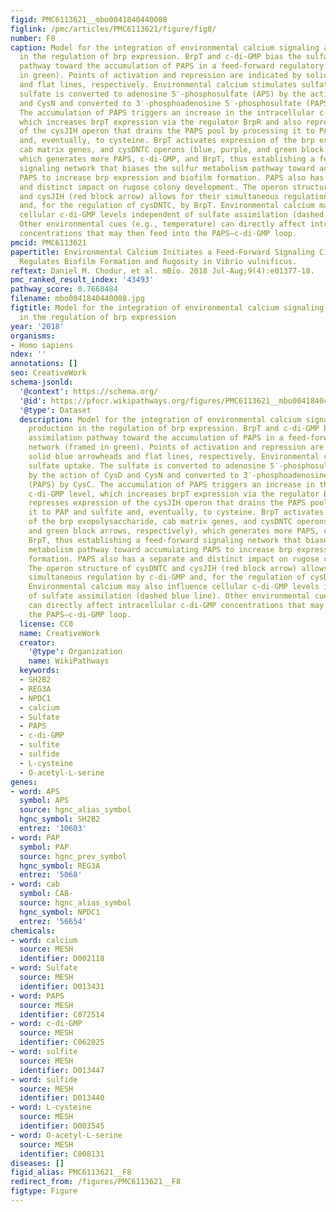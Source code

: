 ```yaml
---
figid: PMC6113621__mbo0041840440008
figlink: /pmc/articles/PMC6113621/figure/fig8/
number: F8
caption: Model for the integration of environmental calcium signaling and PAPS production
  in the regulation of brp expression. BrpT and c-di-GMP bias the sulfate assimilation
  pathway toward the accumulation of PAPS in a feed-forward regulatory network (framed
  in green). Points of activation and repression are indicated by solid blue arrowheads
  and flat lines, respectively. Environmental calcium stimulates sulfate uptake. The
  sulfate is converted to adenosine 5′-phosphosulfate (APS) by the action of CysD
  and CysN and converted to 3′-phosphoadenosine 5′-phosphosulfate (PAPS) by CysC.
  The accumulation of PAPS triggers an increase in the intracellular c-di-GMP level,
  which increases brpT expression via the regulator BrpR and also represses expression
  of the cysJIH operon that drains the PAPS pool by processing it to PAP and sulfite
  and, eventually, to cysteine. BrpT activates expression of the brp exopolysaccharide,
  cab matrix genes, and cysDNTC operons (blue, purple, and green block arrows, respectively),
  which generates more PAPS, c-di-GMP, and BrpT, thus establishing a feed-forward
  signaling network that biases the sulfur metabolism pathway toward accumulating
  PAPS to increase brp expression and biofilm formation. PAPS also has a separate
  and distinct impact on rugose colony development. The operon structure of cysDNTC
  and cysJIH (red block arrow) allows for their simultaneous regulation by c-di-GMP
  and, for the regulation of cysDNTC, by BrpT. Environmental calcium may also influence
  cellular c-di-GMP levels independent of sulfate assimilation (dashed blue line).
  Other environmental cues (e.g., temperature) can directly affect intracellular c-di-GMP
  concentrations that may then feed into the PAPS–c-di-GMP loop.
pmcid: PMC6113621
papertitle: Environmental Calcium Initiates a Feed-Forward Signaling Circuit That
  Regulates Biofilm Formation and Rugosity in Vibrio vulnificus.
reftext: Daniel M. Chodur, et al. mBio. 2018 Jul-Aug;9(4):e01377-18.
pmc_ranked_result_index: '43493'
pathway_score: 0.7668484
filename: mbo0041840440008.jpg
figtitle: Model for the integration of environmental calcium signaling and PAPS production
  in the regulation of brp expression
year: '2018'
organisms:
- Homo sapiens
ndex: ''
annotations: []
seo: CreativeWork
schema-jsonld:
  '@context': https://schema.org/
  '@id': https://pfocr.wikipathways.org/figures/PMC6113621__mbo0041840440008.html
  '@type': Dataset
  description: Model for the integration of environmental calcium signaling and PAPS
    production in the regulation of brp expression. BrpT and c-di-GMP bias the sulfate
    assimilation pathway toward the accumulation of PAPS in a feed-forward regulatory
    network (framed in green). Points of activation and repression are indicated by
    solid blue arrowheads and flat lines, respectively. Environmental calcium stimulates
    sulfate uptake. The sulfate is converted to adenosine 5′-phosphosulfate (APS)
    by the action of CysD and CysN and converted to 3′-phosphoadenosine 5′-phosphosulfate
    (PAPS) by CysC. The accumulation of PAPS triggers an increase in the intracellular
    c-di-GMP level, which increases brpT expression via the regulator BrpR and also
    represses expression of the cysJIH operon that drains the PAPS pool by processing
    it to PAP and sulfite and, eventually, to cysteine. BrpT activates expression
    of the brp exopolysaccharide, cab matrix genes, and cysDNTC operons (blue, purple,
    and green block arrows, respectively), which generates more PAPS, c-di-GMP, and
    BrpT, thus establishing a feed-forward signaling network that biases the sulfur
    metabolism pathway toward accumulating PAPS to increase brp expression and biofilm
    formation. PAPS also has a separate and distinct impact on rugose colony development.
    The operon structure of cysDNTC and cysJIH (red block arrow) allows for their
    simultaneous regulation by c-di-GMP and, for the regulation of cysDNTC, by BrpT.
    Environmental calcium may also influence cellular c-di-GMP levels independent
    of sulfate assimilation (dashed blue line). Other environmental cues (e.g., temperature)
    can directly affect intracellular c-di-GMP concentrations that may then feed into
    the PAPS–c-di-GMP loop.
  license: CC0
  name: CreativeWork
  creator:
    '@type': Organization
    name: WikiPathways
  keywords:
  - SH2B2
  - REG3A
  - NPDC1
  - calcium
  - Sulfate
  - PAPS
  - c-di-GMP
  - sulfite
  - sulfide
  - L-cysteine
  - O-acetyl-L-serine
genes:
- word: APS
  symbol: APS
  source: hgnc_alias_symbol
  hgnc_symbol: SH2B2
  entrez: '10603'
- word: PAP
  symbol: PAP
  source: hgnc_prev_symbol
  hgnc_symbol: REG3A
  entrez: '5068'
- word: cab
  symbol: CAB-
  source: hgnc_alias_symbol
  hgnc_symbol: NPDC1
  entrez: '56654'
chemicals:
- word: calcium
  source: MESH
  identifier: D002118
- word: Sulfate
  source: MESH
  identifier: D013431
- word: PAPS
  source: MESH
  identifier: C072514
- word: c-di-GMP
  source: MESH
  identifier: C062025
- word: sulfite
  source: MESH
  identifier: D013447
- word: sulfide
  source: MESH
  identifier: D013440
- word: L-cysteine
  source: MESH
  identifier: D003545
- word: O-acetyl-L-serine
  source: MESH
  identifier: C008131
diseases: []
figid_alias: PMC6113621__F8
redirect_from: /figures/PMC6113621__F8
figtype: Figure
---
```

